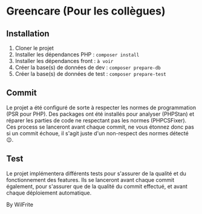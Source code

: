 # Greencare (Pour les collègues)

## Installation
1. Cloner le projet
2. Installer les dépendances PHP : ```composer install```
3. Installer les dépendances front : ```à voir```
4. Créer la base(s) de données de dev : ```composer prepare-db```
5. Créer la base(s) de données de test : ```composer prepare-test```


## Commit
Le projet a été configuré de sorte à respecter les normes de programmation (PSR pour PHP).
Des packages ont été installés pour analyser (PHPStan) et réparer les parties de code ne respectant pas les normes (PHPCSFixer). Ces process se lanceront avant chaque commit, ne vous étonnez donc pas si un commit échoue, il s'agit juste d'un non-respect des normes détecté 😉.

## Test
Le projet implémentera différents tests pour s'assurer de la qualité et du fonctionnement des features. Ils se lanceront avant chaque commit également, pour s'assurer que de la qualité du commit effectué, et avant chaque déploiement automatique.


By WilFrite